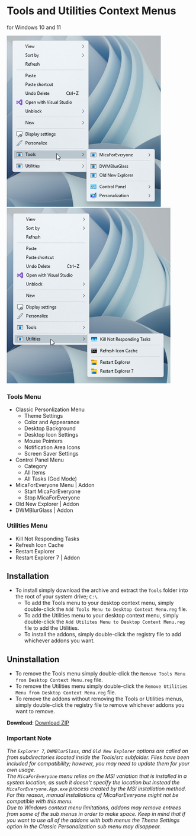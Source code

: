 # Tools and Utilities Context Menus
for Windows 10 and 11

![](Previews/c25EEQZmeQ.png)
![](Previews/jgrycwDiQ8.png)

### Tools Menu
- Classic Personlization Menu
  - Theme Settings
  - Color and Appearance
  - Desktop Background
  - Desktop Icon Settings
  - Mouse Pointers
  - Notification Area Icons
  - Screen Saver Settings
- Control Panel Menu
  - Category
  - All Items
  - All Tasks (God Mode)
- MicaForEveryone Menu | Addon
  - Start MicaForEveryone
  - Stop MicaForEveryone
- Old New Explorer | Addon
- DWMBlurGlass | Addon

### Utilities Menu
- Kill Not Responding Tasks
- Refresh Icon Cache
- Restart Explorer
- Restart Explorer 7 | Addon

## Installation
- To install simply download the archive and extract the `Tools` folder into the root of your system drive; `C:\`.
  - To add the Tools menu to your desktop context menu, simply double-click the `Add Tools Menu to Desktop Context Menu.reg` file.
  - To add the Utilities menu to your desktop context menu, simply double-click the `Add Utilites Menu to Desktop Context Menu.reg` file to add the Utilities.
  - To install the addons, simply double-click the registry file to add whichever addons you want.

## Uninstallation
- To remove the Tools menu simply double-click the `Remove Tools Menu from Desktop Context Menu.reg` file.
- To remove the Utilities menu simply double-click the `Remove Utilities Menu from Desktop Context Menu.reg` file.
- To remove the addons without removing the Tools or Utilities menus, simply double-click the registry file to remove whichever addons you want to remove.

**Download**: [Download ZIP](https://github.com/The-Back-Room/Tools-and-Utilities-Menus-for-Windows-11-Desktop-Context-Menu/archive/refs/heads/main.zip)

### Important Note
*The `Explorer 7`, `DWMBlurGlass`, and `Old New Explorer` options are called on from subdirectories located inside the Tools/src subfolder. Files have been included for compatibility; however, you may need to update them for your own usage.<br />
The `MicaForEveryone` menu relies on the MSI variation that is installed in a system location, as such it doesn't specify the location but instead the `MicaForEveryone.App.exe` process created by the MSI installation method. For this reason, manual installations of MicaForEveryone might not be compatible with this menu.<br />
Due to Windows context menu limitations, addons may remove entrees from some of the sub menus in order to make space. Keep in mind that if you want to use all of the addons with both menus the Theme Settings option in the Classic Personalization sub menu may disappear.*
